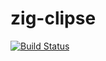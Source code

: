 # zig-clipse
[![Build Status](https://github.com/JustinBraben/zig-clipse/actions/workflows/CI.yaml/badge.svg)](https://github.com/JustinBraben/zig-clipse/actions/workflows/CI.yaml)
